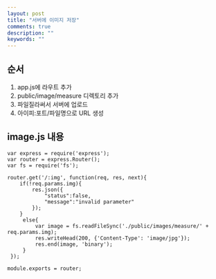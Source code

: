 ```yaml
---
layout: post
title: "서버에 이미지 저장"
comments: true
description: ""
keywords: ""
---
```


## 순서

1. app.js에 라우트 추가
2. public/image/measure 디렉토리 추가
3. 파일질라써서 서버에 업로드
4. 아이피:포트/파일명으로 URL 생성

<div class='divider'></div>

## image.js 내용

```
var express = require('express');
var router = express.Router();
var fs = require('fs');

router.get('/:img', function(req, res, next){
    if(!req.params.img){
        res.json({
            "status":false,
            "message":"invalid parameter"
        });
    }
     else{
         var image = fs.readFileSync('./public/images/measure/' + req.params.img);
         res.writeHead(200, {'Content-Type': 'image/jpg'});
         res.end(image, 'binary');
     }
 });

module.exports = router;

```
